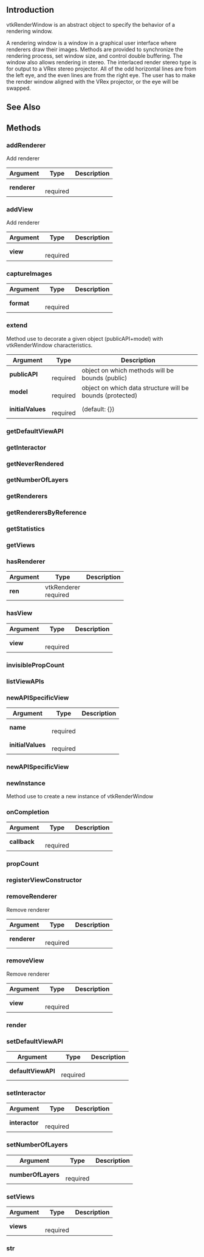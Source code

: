 ## Introduction

vtkRenderWindow is an abstract object to specify the behavior of a rendering window.

A rendering window is a window in a graphical user interface where renderers draw their images.
Methods are provided to synchronize the rendering process, set window size, and control double buffering.
The window also allows rendering in stereo. The interlaced render stereo type is for output to a VRex stereo projector.
All of the odd horizontal lines are from the left eye, and the even lines are from the right eye.
The user has to make the render window aligned with the VRex projector, or the eye will be swapped.




## See Also

## Methods


### addRenderer

Add renderer


| Argument | Type | Description |
| ------------- | ------------- | ----- |
| **renderer** | <span class="arg-type"></span></br></span><span class="arg-required">required</span> |  |


### addView

Add renderer


| Argument | Type | Description |
| ------------- | ------------- | ----- |
| **view** | <span class="arg-type"></span></br></span><span class="arg-required">required</span> |  |


### captureImages




| Argument | Type | Description |
| ------------- | ------------- | ----- |
| **format** | <span class="arg-type"></span></br></span><span class="arg-required">required</span> |  |


### extend

Method use to decorate a given object (publicAPI+model) with vtkRenderWindow characteristics.


| Argument | Type | Description |
| ------------- | ------------- | ----- |
| **publicAPI** | <span class="arg-type"></span></br></span><span class="arg-required">required</span> | object on which methods will be bounds (public) |
| **model** | <span class="arg-type"></span></br></span><span class="arg-required">required</span> | object on which data structure will be bounds (protected) |
| **initialValues** | <span class="arg-type"></span></br></span><span class="arg-required">required</span> | (default: {}) |


### getDefaultViewAPI





### getInteractor





### getNeverRendered





### getNumberOfLayers





### getRenderers





### getRenderersByReference





### getStatistics





### getViews





### hasRenderer




| Argument | Type | Description |
| ------------- | ------------- | ----- |
| **ren** | <span class="arg-type">vtkRenderer</span></br></span><span class="arg-required">required</span> |  |


### hasView




| Argument | Type | Description |
| ------------- | ------------- | ----- |
| **view** | <span class="arg-type"></span></br></span><span class="arg-required">required</span> |  |


### invisiblePropCount





### listViewAPIs





### newAPISpecificView




| Argument | Type | Description |
| ------------- | ------------- | ----- |
| **name** | <span class="arg-type"></span></br></span><span class="arg-required">required</span> |  |
| **initialValues** | <span class="arg-type"></span></br></span><span class="arg-required">required</span> |  |


### newAPISpecificView





### newInstance

Method use to create a new instance of vtkRenderWindow



### onCompletion




| Argument | Type | Description |
| ------------- | ------------- | ----- |
| **callback** | <span class="arg-type"></span></br></span><span class="arg-required">required</span> |  |


### propCount





### registerViewConstructor





### removeRenderer

Remove renderer


| Argument | Type | Description |
| ------------- | ------------- | ----- |
| **renderer** | <span class="arg-type"></span></br></span><span class="arg-required">required</span> |  |


### removeView

Remove renderer


| Argument | Type | Description |
| ------------- | ------------- | ----- |
| **view** | <span class="arg-type"></span></br></span><span class="arg-required">required</span> |  |


### render





### setDefaultViewAPI




| Argument | Type | Description |
| ------------- | ------------- | ----- |
| **defaultViewAPI** | <span class="arg-type"></span></br></span><span class="arg-required">required</span> |  |


### setInteractor




| Argument | Type | Description |
| ------------- | ------------- | ----- |
| **interactor** | <span class="arg-type"></span></br></span><span class="arg-required">required</span> |  |


### setNumberOfLayers




| Argument | Type | Description |
| ------------- | ------------- | ----- |
| **numberOfLayers** | <span class="arg-type"></span></br></span><span class="arg-required">required</span> |  |


### setViews




| Argument | Type | Description |
| ------------- | ------------- | ----- |
| **views** | <span class="arg-type"></span></br></span><span class="arg-required">required</span> |  |


### str





